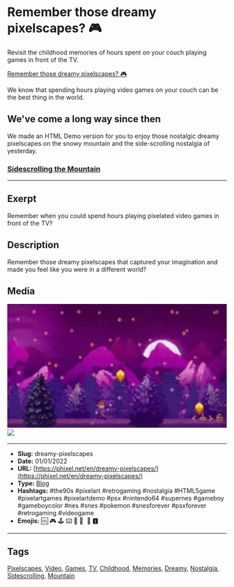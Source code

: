 # Remember those dreamy pixelscapes? 🎮
Revisit the childhood memories of hours spent on your couch playing games in front of the TV.

[Remember those dreamy pixelscapes? 🎮](https://youtu.be/7nu1ImwCeDI)

We know that spending hours playing video games on your couch can be the best thing in the world.

## We've come a long way since then

We made an HTML Demo version for you to enjoy those nostalgic dreamy pixelscapes on the snowy mountain and the side-scrolling nostalgia of yesterday.

### [Sidescrolling the Mountain](https://codepen.io/The_Phixel/pen/qBYvaLJ)[](https://codepen.io/The_Phixel/pen/qBYvaLJ)
------------
## Exerpt
Remember when you could spend hours playing pixelated video games in front of the TV?
## Description
Remember those dreamy pixelscapes that captured your imagination and made you feel like you were in a different world?
## Media
<img src="media/3ef3e8c3/dreamy-pixelscapes.webp">
<img src="media/a196434a/tv-8-bit-game.mp4">

------------
- **Slug:** dreamy-pixelscapes
- **Date:** 01/01/2022
- **URL:** [https://phixel.net/en/dreamy-pixelscapes/](https://phixel.net/en/dreamy-pixelscapes/)
- **Type:** [Blog](#blog)
- **Hashtags:** #the90s #pixelart #retrogaming #nostalgia #HTML5game #pixelartgames #pixelartdemo #psx #nintendo64 #supernes #gameboy #gameboycolor #nes #snes #pokemon #snesforever #psxforever #retrogaming #videogame
- **Emojis:** 🆒 🎮 🕹 ️⌨ 💾 🎹 ​​ 🍄 🅸

------------
## Tags
[Pixelscapes](#Pixelscapes), [Video](#Video), [Games](#Games), [TV](#TV), [Childhood](#Childhood), [Memories](#Memories), [Dreamy](#Dreamy), [Nostalgia](#Nostalgia), [Sidescrolling](#Sidescrolling), [Mountain](#Mountain)
